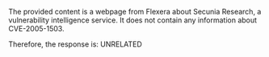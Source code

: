 The provided content is a webpage from Flexera about Secunia Research, a vulnerability intelligence service. It does not contain any information about CVE-2005-1503.

Therefore, the response is: UNRELATED